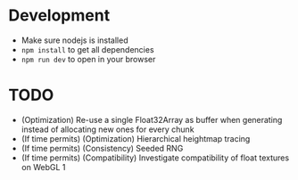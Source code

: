 # Development
- Make sure nodejs is installed
- `npm install` to get all dependencies
- `npm run dev` to open in your browser

# TODO
- (Optimization) Re-use a single Float32Array as buffer when generating instead of allocating new ones for every chunk
- (If time permits) (Optimization) Hierarchical heightmap tracing
- (If time permits) (Consistency) Seeded RNG
- (If time permits) (Compatibility) Investigate compatibility of float textures on WebGL 1

